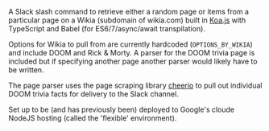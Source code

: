 A Slack slash command to retrieve either a random page or items from a particular page on a Wikia (subdomain of wikia.com) built in [Koa.js](https://github.com/koajs) with TypeScript and Babel (for ES6/7/async/await transpilation).

Options for Wikia to pull from are currently hardcoded (```OPTIONS_BY_WIKIA```) and include DOOM and Rick & Morty. A parser for the DOOM trivia page is included but if specifying another page another parser would likely have to be written.

The page parser uses the page scraping library [cheerio](https://github.com/cheeriojs/cheerio) to pull out individual DOOM trivia facts for delivery to the Slack channel.

Set up to be (and has previously been) deployed to Google's cloude NodeJS hosting (called the 'flexible' environment).